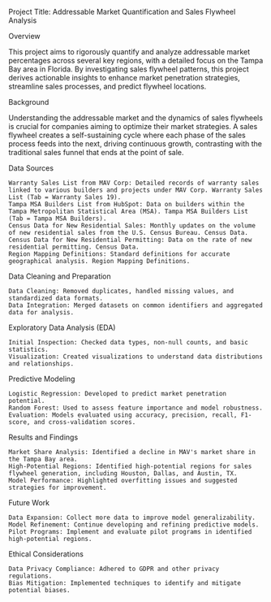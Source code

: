 Project Title: Addressable Market Quantification and Sales Flywheel Analysis

Overview

This project aims to rigorously quantify and analyze addressable market percentages across several key regions, with a detailed focus on the Tampa Bay area in Florida. 
By investigating sales flywheel patterns, this project derives actionable insights to enhance market penetration strategies, streamline sales processes, and predict flywheel locations.

Background

Understanding the addressable market and the dynamics of sales flywheels is crucial for companies aiming to optimize their market strategies. A sales flywheel creates a self-sustaining cycle where each phase of the sales process feeds into the next, driving continuous growth, 
contrasting with the traditional sales funnel that ends at the point of sale.

Data Sources

    Warranty Sales List from MAV Corp: Detailed records of warranty sales linked to various builders and projects under MAV Corp. Warranty Sales List (Tab = Warranty Sales 19).
    Tampa MSA Builders List from HubSpot: Data on builders within the Tampa Metropolitan Statistical Area (MSA). Tampa MSA Builders List (Tab = Tampa MSA Builders).
    Census Data for New Residential Sales: Monthly updates on the volume of new residential sales from the U.S. Census Bureau. Census Data.
    Census Data for New Residential Permitting: Data on the rate of new residential permitting. Census Data.
    Region Mapping Definitions: Standard definitions for accurate geographical analysis. Region Mapping Definitions.

 Data Cleaning and Preparation

    Data Cleaning: Removed duplicates, handled missing values, and standardized data formats.
    Data Integration: Merged datasets on common identifiers and aggregated data for analysis.

Exploratory Data Analysis (EDA)

    Initial Inspection: Checked data types, non-null counts, and basic statistics.
    Visualization: Created visualizations to understand data distributions and relationships.

Predictive Modeling

    Logistic Regression: Developed to predict market penetration potential.
    Random Forest: Used to assess feature importance and model robustness.
    Evaluation: Models evaluated using accuracy, precision, recall, F1-score, and cross-validation scores.

Results and Findings

    Market Share Analysis: Identified a decline in MAV's market share in the Tampa Bay area.
    High-Potential Regions: Identified high-potential regions for sales flywheel generation, including Houston, Dallas, and Austin, TX.
    Model Performance: Highlighted overfitting issues and suggested strategies for improvement.

Future Work

    Data Expansion: Collect more data to improve model generalizability.
    Model Refinement: Continue developing and refining predictive models.
    Pilot Programs: Implement and evaluate pilot programs in identified high-potential regions.

Ethical Considerations

    Data Privacy Compliance: Adhered to GDPR and other privacy regulations.
    Bias Mitigation: Implemented techniques to identify and mitigate potential biases.   
